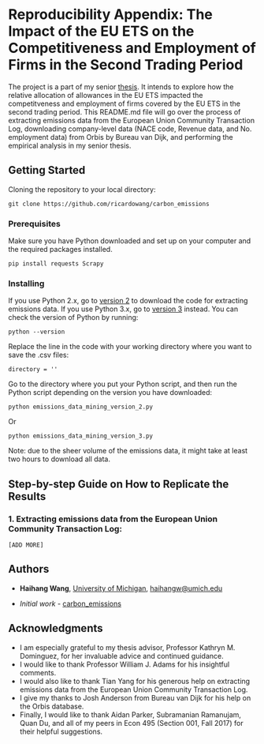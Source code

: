 
# Reproducibility Appendix: The Impact of the EU ETS on the Competitiveness and Employment of Firms in the Second Trading Period

The project is a part of my senior [thesis](thesis/Honors-Thesis-Version-03-29-18.pdf). It intends to explore 
how the 
relative allocation of allowances in the EU ETS impacted the competitveness and employment of firms covered by the EU ETS in the second trading period. This README.md file will go over the process of extracting emissions data from the European Union Community Transaction Log, downloading company-level data (NACE code, Revenue data, and No. employment data) from Orbis by Bureau van Dijk, and performing the empirical analysis in my senior thesis. 

## Getting Started

Cloning the repository to your local directory: 
```
git clone https://github.com/ricardowang/carbon_emissions
```
### Prerequisites
Make sure you have Python downloaded and set up on your computer and the required packages installed. 
```
pip install requests Scrapy
```
### Installing
If you use Python 2.x, go to [version 2](https://github.com/ricardowang/carbon_emissions/tree/master/Python%20Code/Python%202.x) to download the code for extracting emissions data. If you use Python 3.x, go to [version 3](https://github.com/ricardowang/carbon_emissions/tree/master/Python%20Code/Python%203.x) instead. 
You can check the version of Python by running: 
```
python --version
```
Replace the line in the code with your working directory where you want to save the .csv files: 
```
directory = ''
```
Go to the directory where you put your Python script, and then run the Python script depending on the version you have downloaded: 
```
python emissions_data_mining_version_2.py
```
Or 
```
python emissions_data_mining_version_3.py
```
Note: due to the sheer volume of the emissions data, it might take at least two hours to download all data. 

## Step-by-step Guide on How to Replicate the Results
### 1. Extracting emissions data from the European Union Community Transaction Log: 
```
[ADD MORE]
```
## Authors

* **Haihang Wang**, [University of Michigan](https://www.umich.edu), haihangw@umich.edu 
- *Initial work* - [carbon_emissions](https://github.com/ricardowang/carbon_emissions)

## Acknowledgments
* I am especially grateful to my thesis advisor, Professor Kathryn M. 
Dominguez, for her invaluable advice and continued guidance. 
* I would like to thank Professor William J. Adams for his insightful 
comments. 
* I would also like to thank Tian Yang for his generous help on extracting 
emissions data from the European Union Community Transaction Log. 
* I give my thanks to Josh Anderson from Bureau van Dijk for his help on the 
Orbis database. 
* Finally, I would like to thank Aidan Parker, Subramanian Ramanujam, Quan 
Du, and all of my peers in Econ 495 (Section 001, Fall 2017) for their helpful suggestions. 